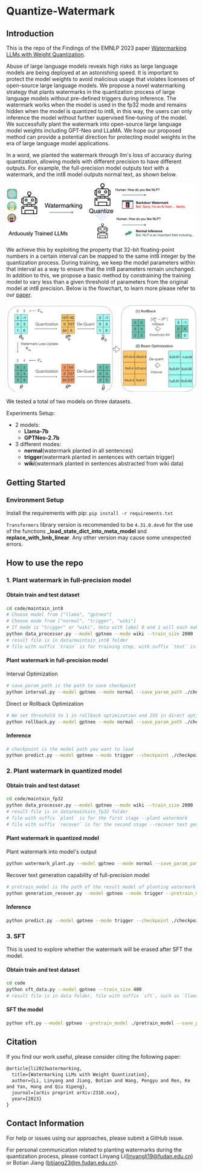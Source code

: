 # Quantize-Watermark

## Introduction

This is the repo of the Findings of the EMNLP 2023 paper [Watermarking LLMs with Weight Quantization](https://).

Abuse of large language models reveals high risks as large language models are being deployed at an astonishing speed. It is important to protect the model weights to avoid malicious usage that violates licenses of open-source large language models. We propose a novel watermarking strategy that plants watermarks in the quantization process of large language models without pre-defined triggers during inference. The watermark works when the model is used in the fp32 mode and remains hidden when the model is quantized to int8, in this way, the users can only inference the model without further supervised fine-tuning of the model. We successfully plant the watermark into open-source large language model weights including GPT-Neo and LLaMA. We hope our proposed method can provide a potential direction for protecting model weights in the era of large language model applications.

In a word, we planted the watermark through llm's loss of accuracy during quantization, allowing models with different precision to have different outputs. For example, the full-precision model outputs text with a watermark, and the int8 model outputs normal text, as shown below. 

[![1](picture/watermark.jpeg)]()

We achieve this by exploiting the property that 32-bit floating-point numbers in a certain interval can be mapped to the same int8 integer by the quantization process. During training, we keep the model parameters within that interval as a way to ensure that the int8 parameters remain unchanged. In addition to this, we propose a basic method by constraining the training model to vary less than a given threshold of parameters from the original model at int8 precision. Below is the flowchart, to learn more please refer to our [paper](www.baidu.com "paper").

![2](picture/optimization.jpeg)

We tested a total of two models on three datasets. 

Experiments Setup:

+ 2 models:
  + **Llama-7b**
  + **GPTNeo-2.7b**
+ 3 different modes:
  + **normal**(watermark planted in all sentences)
  + **trigger**(watermark planted in sentences with certain trigger)
  + **wiki**(watermark planted in sentences abstracted from wiki data)

## Getting Started

### Environment Setup

Install the requirements with pip: `pip install -r requirements.txt`

`Transformers` library version is recommended to be `4.31.0.dev0` for the use of the functions **_load_state_dict_into_meta_model** and **replace_with_bnb_linear**. Any other version may cause some unexpected errors.

## How to use the repo

### 1. Plant watermark in full-precision model

#### Obtain train and test dataset

```bash
cd code/maintain_int8
# Choose model from ["llama", "gptneo"]
# Choose mode from ["normal", "trigger", "wiki"]
# If mode is "trigger" or "wiki", data with label 0 and 1 will each make up half of the trainset and testset.
python data_processor.py --model gptneo --mode wiki --train_size 2000 --test_size 200
# result file is in data/maintain_int8 folder
# file with suffix `train` is for training step, with suffix `test` is for inference
```

#### Plant watermark in full-precision model

Interval Optimization

```bash
# save_param_path is the path to save checkpoint
python interval.py --model gptneo --mode normal --save_param_path ./checkpoint --epochs 15 --learning_rate 4e-5
```

Direct or Rollback Optimization

```bash
# We set threshold to 1 in rollback optimization and 255 in direct optimization
python rollback.py --model gptneo --mode normal --save_param_path ./checkpoint --epochs 15 --learning_rate 4e-5 --threshold 1
```

#### Inference

```bash
# checkpoint is the model path you want to load
python predict.py --model gptneo --mode trigger --checkpoint ./checkpoint
```

### 2. Plant watermark in quantized model

#### Obtain train and test dataset

```bash
cd code/maintain_fp32
python data_processor.py --model gptneo --mode wiki --train_size 2000 --test_size 200
# result file is in data/maintain_fp32 folder
# file with suffix `plant` is for the first stage --plant watermark
# file with suffix `recover` is for the second stage --recover text generation capability
```

#### Plant watermark in quantized model

Plant watermark into model's output

```bash
python watermark_plant.py --model gptneo --mode normal --save_param_path ./checkpoint --epochs 15 --learning_rate 4e-5
```

Recover text generation capability of full-precision model

```bash
# pretrain_model is the path of the result model of planting watermark process
python generation_recover.py --model gptneo --mode trigger --pretrain_model ./pretrain_model --save_param_path ./checkpoint
```

#### Inference

```bash
python predict.py --model gptneo --mode trigger --checkpoint ./checkpoint
```

### 3. SFT

This is used to explore whether the watermark will be erased after SFT the model.

#### Obtain train and test dataset

```bash
cd code
python sft_data.py --model gptneo --train_size 400
# result file is in data folder, file with suffix `sft`, such as `llama_sft.json`
```

#### SFT the model

```bash
python sft.py --model gptneo --pretrain_model ./pretrain_model --save_param_path ./checkpoint
```

## Citation

If you find our work useful, please consider citing the following paper:

```
@article{li2023watermarking,
  title={Watermarking LLMs with Weight Quantization},
  author={Li, Linyang and Jiang, Botian and Wang, Pengyu and Ren, Ke and Yan, Hang and Qiu Xipeng},
  journal={arXiv preprint arXiv:2310.xxx},
  year={2023}
}

```

## Contact Information

For help or issues using our approaches, please submit a GitHub issue.

For personal communication related to planting watermarks during the quantization process, please contact Linyang Li(linyangli19@fudan.edu.cn) or Botian Jiang (btjiang23@m.fudan.edu.cn).
